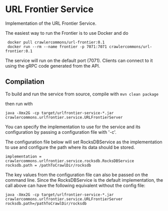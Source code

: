 # URL Frontier Service

Implementation of the URL Frontier Service.

The easiest way to run the Frontier is to use Docker and do 

```
 docker pull crawlercommons/url-frontier:0.1
 docker run --rm --name frontier -p 7071:7071 crawlercommons/url-frontier:0.1
```

The service will run on the default port (7071). Clients can connect to it using the gRPC code generated from the API.

## Compilation

To build and run the service from source, compile with `mvn clean package`

then run with 

`java -Xmx2G -cp target/urlfrontier-service-*.jar crawlercommons.urlfrontier.service.URLFrontierServer`

You can specify the implementation to use for the service and its configuration by passing a configuration file with '-c'.

The configuration file below will set RocksDBService as the implementation to use and configure the path where its data should be stored. 

```
implementation = crawlercommons.urlfrontier.service.rocksdb.RocksDBService
rocksdb.path = /pathToCrawlDir/rocksdb
```

The key values from the configuration file can also be passed on the command line. Since the RocksDBService is the default implementation, 
the call above can have the following equivalent without the config file:

`java -Xmx2G -cp target/urlfrontier-service-*.jar crawlercommons.urlfrontier.service.URLFrontierServer rocksdb.path=/pathToCrawlDir/rocksdb` 

